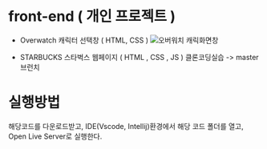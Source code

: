 # front-end ( 개인 프로젝트 )

* Overwatch 캐릭터 선택창 ( HTML, CSS ) 
![오버워치 캐릭화면창](https://github.com/user-attachments/assets/3b252aff-534b-4a64-bd33-694d0246a157)


* STARBUCKS 스타벅스 웹페이지 ( HTML , CSS , JS ) 클론코딩실습 -> master브런치


# 실행방법
해당코드를 다운로드받고, IDE(Vscode, Intellij)환경에서 해당 코드 폴더를 열고, Open Live Server로 실행한다.
